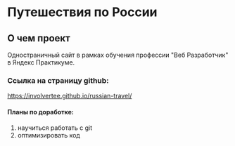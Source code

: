 # Путешествия по России 

## О чем проект
Одностраничный сайт в рамках обучения профессии "Веб Разработчик" в Яндекс Практикуме.
### Ссылка на страницу github: 
https://involvertee.github.io/russian-travel/

#### Планы по доработке:
1) научиться работать с git
2) оптимизировать код
